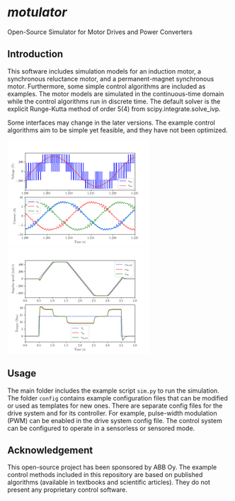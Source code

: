 # *motulator*
Open-Source Simulator for Motor Drives and Power Converters

Introduction
------------
This software includes simulation models for an induction motor, a synchronous reluctance motor, and a permanent-magnet synchronous motor. Furthermore, some simple control algorithms are included as examples. The motor models are simulated in the continuous-time domain while the control algorithms run in discrete time. The default solver is the explicit Runge-Kutta method of order 5(4) from scipy.integrate.solve_ivp.

Some interfaces may change in the later versions. The example control algorithms aim to be simple yet feasible, and they have not been optimized.

<img src="pwm.png" alt="PWM waveforms" width="320"/><img src="pmsm.png" alt="Speed and torque waveforms" width="320"/>

Usage
-----
The main folder includes the example script `sim.py` to run the simulation. The folder `config` contains example configuration files that can be modified or used as templates for new ones. There are separate config files for the drive system and for its controller. For example, pulse-width modulation (PWM) can be enabled in the drive system config file. The control system can be configured to operate in a sensorless or sensored mode. 

Acknowledgement
---------------
This open-source project has been sponsored by ABB Oy. The example control methods included in this repository are based on published algorithms (available in textbooks and scientific articles). They do not present any proprietary control software.
